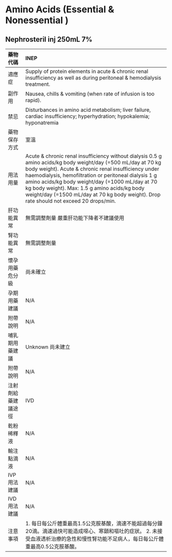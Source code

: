 # Amino Acids (Essential & Nonessential )

## Nephrosteril inj 250mL 7%

| 藥物代碼           | INEP                                                                                                                                                                                                                                                                                                                                                                                                                          |
|:-------------------|:------------------------------------------------------------------------------------------------------------------------------------------------------------------------------------------------------------------------------------------------------------------------------------------------------------------------------------------------------------------------------------------------------------------------------|
| 適應症             | Supply of protein elements in acute & chronic renal insufficiency as well as during peritoneal & hemodialysis treatment.                                                                                                                                                                                                                                                                                                      |
| 副作用             | Nausea, chills & vomiting (when rate of infusion is too rapid).                                                                                                                                                                                                                                                                                                                                                               |
| 禁忌               | Disturbances in amino acid metabolism; liver failure, cardiac insufficiency; hyperhydration; hypokalemia; hyponatremia                                                                                                                                                                                                                                                                                                        |
| 藥物保存方式       | 室溫                                                                                                                                                                                                                                                                                                                                                                                                                          |
| 用法用量           | Acute & chronic renal insufficiency without dialysis 0.5 g amino acids/kg body weight/day (=500 mL/day at 70 kg body weight). Acute & chronic renal insufficiency under haemodialysis, hemofiltration or peritoneal dialysis 1 g amino acids/kg body weight/day (=1000 mL/day at 70 kg body weight). Max: 1.5 g amino acids/kg body weight/day (=1500 mL/day at 70 kg body weight). Drop rate should not exceed 20 drops/min. |
| 肝功能異常         | 無需調整劑量  嚴重肝功能下降者不建議使用                                                                                                                                                                                                                                                                                                                                                                                      |
| 腎功能異常         | 無需調整劑量                                                                                                                                                                                                                                                                                                                                                                                                                  |
| 懷孕用藥危分級     | 尚未確立                                                                                                                                                                                                                                                                                                                                                                                                                      |
| 孕期用藥建議       | N/A                                                                                                                                                                                                                                                                                                                                                                                                                           |
| 附帶說明           | N/A                                                                                                                                                                                                                                                                                                                                                                                                                           |
| 哺乳期用藥建議     | Unknown 尚未建立                                                                                                                                                                                                                                                                                                                                                                                                              |
| 附帶說明           | N/A                                                                                                                                                                                                                                                                                                                                                                                                                           |
| 注射劑給藥建議途徑 | IVD                                                                                                                                                                                                                                                                                                                                                                                                                           |
| 乾粉稀釋液         | N/A                                                                                                                                                                                                                                                                                                                                                                                                                           |
| 輸注點滴液         | N/A                                                                                                                                                                                                                                                                                                                                                                                                                           |
| IVP 用法建議       | N/A                                                                                                                                                                                                                                                                                                                                                                                                                           |
| IVD 用法建議       | N/A                                                                                                                                                                                                                                                                                                                                                                                                                           |
| 注意事項           | 1. 每日每公斤體重最高1.5公克胺基酸，滴速不能超過每分鐘20滴。滴速過快可能造成噁心、寒顫和嘔吐的症狀。 2. 未接受血液透析治療的急性和慢性腎功能不足病人，每日每公斤體重最高0.5公克胺基酸。                                                                                                                                                                                                                                       |

